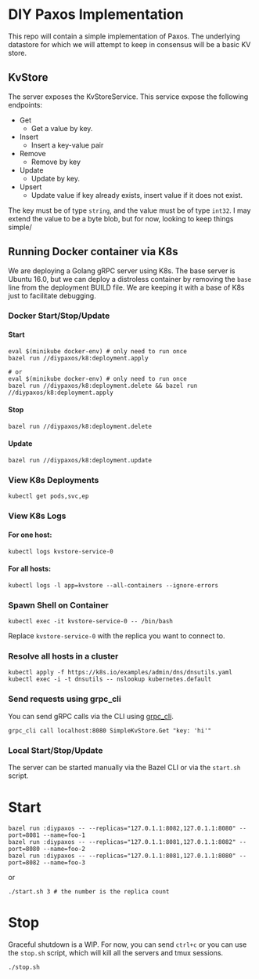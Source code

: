 # DIY Paxos Implementation

This repo will contain a simple implementation of Paxos. The underlying datastore for which we will attempt to keep in consensus will be a basic KV store.

## KvStore

The server exposes the KvStoreService. This service expose the following endpoints:

* Get
  * Get a value by key.
* Insert
  * Insert a key-value pair
* Remove
  * Remove by key
* Update
  * Update by key.
* Upsert
  * Update value if key already exists, insert value if it does not exist.
  
The key must be of type  `string`, and the value must be of type `int32`. I may extend the value to be a byte blob, but for now, looking to keep things simple/


## Running Docker container via K8s

We are deploying a Golang gRPC server using K8s. The base server is Ubuntu 16.0, but we can deploy a distroless container by removing the
`base` line from the deployment BUILD file. We are keeping it with a base of K8s just to facilitate debugging.

### Docker Start/Stop/Update

#### Start

```shell
eval $(minikube docker-env) # only need to run once
bazel run //diypaxos/k8:deployment.apply

# or
eval $(minikube docker-env) # only need to run once
bazel run //diypaxos/k8:deployment.delete && bazel run //diypaxos/k8:deployment.apply
```

#### Stop

```shell
bazel run //diypaxos/k8:deployment.delete
```

#### Update

```shell
bazel run //diypaxos/k8:deployment.update
```

### View K8s Deployments

```shell
kubectl get pods,svc,ep
```

### View K8s Logs

#### For one host:

```shell
kubectl logs kvstore-service-0 
```

#### For all hosts:

```shell
kubectl logs -l app=kvstore --all-containers --ignore-errors
```

### Spawn Shell on Container

```shell
kubectl exec -it kvstore-service-0 -- /bin/bash
```

Replace `kvstore-service-0` with the replica you want to connect to.

### Resolve all hosts in a cluster

```shell
kubectl apply -f https://k8s.io/examples/admin/dns/dnsutils.yaml
kubectl exec -i -t dnsutils -- nslookup kubernetes.default
```

### Send requests using grpc_cli

You can send gRPC calls via the CLI using [grpc_cli](https://github.com/grpc/grpc/blob/master/doc/command_line_tool.md).

```shell
grpc_cli call localhost:8080 SimpleKvStore.Get "key: 'hi'"
```

### Local Start/Stop/Update

The server can be started manually via the Bazel CLI or via the `start.sh` script.

# Start

```shell
bazel run :diypaxos -- --replicas="127.0.1.1:8082,127.0.1.1:8080" --port=8081 --name=foo-1
bazel run :diypaxos -- --replicas="127.0.1.1:8081,127.0.1.1:8082" --port=8080 --name=foo-2
bazel run :diypaxos -- --replicas="127.0.1.1:8081,127.0.1.1:8080" --port=8082 --name=foo-3
```

or

```shell
./start.sh 3 # the number is the replica count
```

# Stop

Graceful shutdown is a WIP. For now, you can send `ctrl+c` or you can use the `stop.sh` script, which will kill all the servers and tmux sessions.

```
./stop.sh
```
